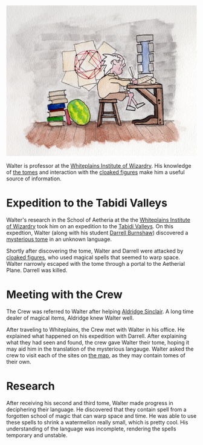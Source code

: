 <!-- TITLE: Walter -->
<!-- SUBTITLE: A professor of magic -->

![Walter](/uploads/walter "Walter") 

Walter is professor at the [Whiteplains Institute of Wizardry](http://spellboyorig.in/whiteplains-institute-of-wizardry). His knowledge of [the tomes](http://spellboyorig.in/the-tomes) and interaction with the [cloaked figures](http://spellboyorig.in/cloaked-figures) make him a useful source of information.
# Expedition to the Tabidi Valleys
Walter's research in the School of Aetheria at the the [Whiteplains Institute of Wizardry](http://spellboyorig.in/whiteplains-institute-of-wizardry) took him on an expedition to the [Tabidi Valleys](http://spellboyorig.in/the-tabidi-valleys). On this expedtion, Walter (along with his student [Darrell Burnshaw](http://spellboyorig.in/darrell-burnshaw)) discovered a [mysterious tome](http://spellboyorig.in/the-tomes) in an unknown language.

Shortly after discovering the tome, Walter and Darrell were attacked by [cloaked figures](http://spellboyorig.in/cloaked-figures), who used magical spells that seemed to warp space. Walter narrowly escaped with the tome through a portal to the Aetherial Plane. Darrell was killed.

# Meeting with the Crew
The Crew was referred to Walter after helping [Aldridge Sinclair](http://spellboyorig.in/aldridge-sinclair). A long time dealer of magical items, Aldridge knew Walter well.

After traveling to Whiteplains, the Crew met with Walter in his office. He explained what happened on his expedition with Darrell. After explaining what they had seen and found, the crew gave Walter their tome, hoping it may aid him in the translation of the mysterious langauge. Walter asked the crew to visit each of the sites on [the map](http://spellboyorig.in/ankheg-cave-map), as they may contain tomes of their own.
# Research
After receiving his second and third tome, Walter made progress in deciphering their language. He discovered that they contain spell from a forgotten school of magic that can warp space and time. He was able to use these spells to shrink a watermellon really small, which is pretty cool. His understanding of the language was incomplete, rendering the spells temporary and unstable.